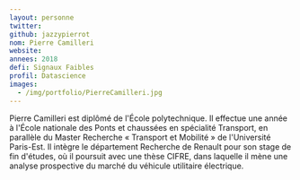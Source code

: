 ```yaml
---
layout: personne
twitter:
github: jazzypierrot
nom: Pierre Camilleri
website:
annees: 2018
defi: Signaux Faibles
profil: Datascience
images:
  - /img/portfolio/PierreCamilleri.jpg
---
```


Pierre Camilleri est diplômé de l'École polytechnique. Il effectue une
année à l'École nationale des Ponts et chaussées en spécialité
Transport, en parallèle du Master Recherche « Transport et Mobilité »
de l'Université Paris-Est. Il intègre le département Recherche de
Renault pour son stage de fin d'études, où il poursuit avec une thèse
CIFRE, dans laquelle il mène une analyse prospective du marché du
véhicule utilitaire électrique.
